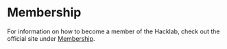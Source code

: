 # Membership

For information on how to become a member of the Hacklab, check out the official site under [Membership](https://www.haututuhacklab.nz/membership).
